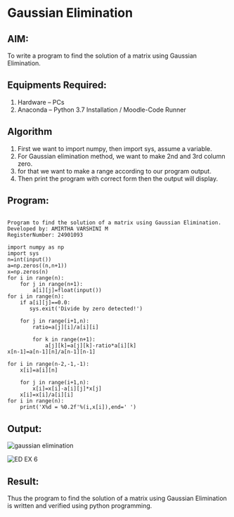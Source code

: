 # Gaussian Elimination

## AIM:
To write a program to find the solution of a matrix using Gaussian Elimination.

## Equipments Required:
1. Hardware – PCs
2. Anaconda – Python 3.7 Installation / Moodle-Code Runner

## Algorithm
1. First we want to import numpy, then import sys, assume a variable.
2. For Gaussian elimination method, we want to make 2nd and 3rd column zero.
3. for that we want to make a range according to our program output.
4. Then print the program with correct form then the output will display.


## Program:
```

Program to find the solution of a matrix using Gaussian Elimination.
Developed by: AMIRTHA VARSHINI M
RegisterNumber: 24901093

```

```
import numpy as np
import sys
n=int(input())
a=np.zeros((n,n+1))
x=np.zeros(n)
for i in range(n):
    for j in range(n+1):
        a[i][j]=float(input())
for i in range(n):
    if a[i][j]==0.0:
       sys.exit('Divide by zero detected!')
       
    for j in range(i+1,n):
        ratio=a[j][i]/a[i][i]
        
        for k in range(n+1):
            a[j][k]=a[j][k]-ratio*a[i][k]
x[n-1]=a[n-1][n]/a[n-1][n-1]

for i in range(n-2,-1,-1):
    x[i]=a[i][n]
    
    for j in range(i+1,n):
        x[i]=x[i]-a[i][j]*x[j]
    x[i]=x[i]/a[i][i]
for i in range(n):
    print('X%d = %0.2f'%(i,x[i]),end=' ')
```

## Output:
![gaussian elimination]()

![ED EX 6](https://github.com/user-attachments/assets/92fabe0d-706b-4cf0-bd20-08a0f6abd5ab)



## Result:
Thus the program to find the solution of a matrix using Gaussian Elimination is written and verified using python programming.

